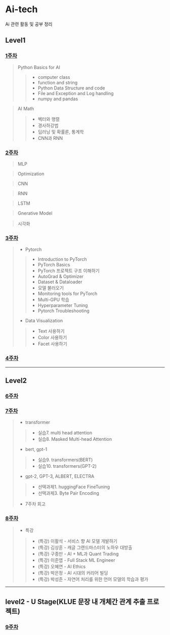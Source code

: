 # Ai-tech
Ai 관련 활동 및 공부 정리


## Level1

### [1주차](https://github.com/j961224/Ai-tech/tree/main/1%EC%A3%BC%EC%B0%A8)

>  Python Basics for AI
>  >  * computer class
>  >  * function and string
>  >  * Python Data Structure and code
>  >  * File and Exception and Log handling
>  >  * numpy and pandas


> AI Math
> > * 벡터와 행렬
> > * 경사하강법
> > * 딥러닝 및 확률론, 통계학
> > * CNN과 RNN

### [2주차](https://github.com/j961224/Ai-tech/tree/main/2%EC%A3%BC%EC%B0%A8)

> MLP

> Optimization

> CNN

> RNN

> LSTM

> Gnerative Model

> 시각화

### [3주차](https://github.com/j961224/Ai-tech/tree/main/3%EC%A3%BC%EC%B0%A8)

> * Pytorch
> > * Introduction to PyTorch
> > * PyTorch Basics
> > * PyTorch 프로젝트 구조 이해하기
> > * AutoGrad & Optimizer
> > * Dataset & Dataloader
> > * 모델 불러오기
> > * Monitoring tools for PyTorch
> > * Multi-GPU 학습
> > * Hyperparameter Tuning
> > * Pytorch Troubleshooting
> * Data Visualization
> > * Text 사용하기
> > * Color 사용하기 
> > * Facet 사용하기

### [4주차](https://github.com/j961224/Ai-tech/tree/main/4%EC%A3%BC%EC%B0%A8)

---
## Level2

### [6주차](https://github.com/j961224/Ai-tech/tree/main/6%EC%A3%BC%EC%B0%A8)


### [7주차](https://github.com/j961224/Ai-tech/tree/main/7%EC%A3%BC%EC%B0%A8)

> * transformer
> > * 실습7. multi head attention
> > * 실습8. Masked Multi-head Attention
> * bert, gpt-1
> > * 실습9. transformers(BERT)
> > * 실습10. transformers(GPT-2)
> * gpt-2, GPT-3, ALBERT, ELECTRA
> > * 선택과제1. huggingFace FineTuning
> > * 선택과제3. Byte Pair Encoding
> * 7주차 회고

### [8주차](https://github.com/j961224/Ai-tech/tree/main/8%EC%A3%BC%EC%B0%A8)

> * 특강
> > * (특강) 이활석 - 서비스 향 AI 모델 개발하기
> > * (특강) 김상훈 - 캐글 그랜드마스터의 노하우 대방출
> > * (특강) 구종만 - AI + ML과 Quant Trading
> > * (특강) 이준엽 - Full Stack ML Engineer
> > * (특강) 오혜연 - AI Ethics
> > * (특강) 박은정 - AI 시대의 커리어 빌딩
> > * (특강) 박성준 - 자연어 처리를 위한 언어 모델의 학습과 평가

---

## level2 - U Stage(KLUE 문장 내 개체간 관계 추출 프로젝트)

### [9주차](https://github.com/j961224/Ai-tech/tree/main/9%EC%A3%BC%EC%B0%A8)

